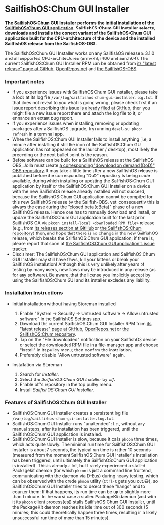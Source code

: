 # SailfishOS:Chum GUI Installer

**The SailfishOS:Chum GUI Installer performs the initial installation of the [SailfishOS:Chum GUI application](https://github.com/sailfishos-chum/sailfishos-chum-gui). SailfishOS:Chum GUI Installer selects, downloads and installs the correct variant of the SailfishOS:Chum GUI application built for the CPU-architecture of the device and the installed SailfishOS release from the SailfishOS-OBS.**

The SailfishOS:Chum GUI Installer works on any SailfishOS release ≥&nbsp;3.1.0 and all supported CPU-architectures (armv7hl, i486 and aarch64).  The current SailfishOS:Chum GUI Installer RPM can be obtained from [its "latest release" page at GitHub](https://github.com/sailfishos-chum/sailfishos-chum-gui-installer/releases/latest), [OpenRepos.net](https://openrepos.net/content/olf/sailfishos-chum-gui-installer) and [the SailfishOS-OBS](https://build.merproject.org/package/show/sailfishos:chum/sailfishos-chum-gui-installer).

### Important notes

* If you experience issues with SailfishOS:Chum GUI Installer, please take a look at its log file `/var/log/sailfishos-chum-gui-installer.log.txt`.  If that does not reveal to you what is going wrong, please check first if an issue report describing this issue [is already filed at GitHub](https://github.com/sailfishos-chum/sailfishos-chum-gui-installer/issues), then you might file a new issue report there and attach the log file to it, or enhance an extant bug report.
* If you experience issues when installing, removing or updating packages after a SailfishOS upgrade, try running `devel-su pkcon refresh` in a terminal app.
* When the SailfishOS:Chum GUI Installer fails to install anything (i.e, a minute after installing it still the icon of the SailfishOS:Chum GUI application has not appeared on the launcher / desktop), most likely the preceding or the next bullet point is the reason.
* Before software can be build for a SailfishOS release at the SailfishOS-OBS, Jolla must create [a corresponding "download on demand (DoD)" OBS-repository](https://build.merproject.org/project/subprojects/sailfishos).  It may take a little time after a new SailfishOS release is published before the corresponding "DoD" repository is being made available, during which installing or updating the SailfishOS:Chum GUI application by itself or the SailfishOS:Chum GUI Installer on a device with the new SailfishOS release already installed will not succeed, because the SailfishOS:Chum GUI application cannot be compiled for this new SailfishOS release by the Sailfish-OBS, yet; consequently this is always the case during the "closed beta (cBeta)" phase of a new SailfishOS release.  Hence one has to manually download and install, or update the SailfishOS:Chum GUI application built for the last prior SailfishOS GA via `pkcon install-local <downloaded RPM file>` release (e.g., from [its releases section at GitHub](https://github.com/sailfishos-chum/sailfishos-chum-gui/releases) or [the SailfishOS:Chum repository](https://build.merproject.org/project/show/sailfishos:chum/sailfishos-chum-gui)) then, and hope that there is no change in the new SailfishOS release, which breaks the SailfishOS:Chum GUI application; if there is, please report that soon at [the SailfishOS:Chum GUI application's issue tracker](https://github.com/sailfishos-chum/sailfishos-chum-gui/issues).
* Disclaimer: The SailfishOS:Chum GUI application and SailfishOS:Chum GUI Installer may still have flaws, kill your kittens or break your SailfishOS installation!  Although this is very unlikely after years of testing by many users, new flaws may be introduced in any release (as for any software).  Be aware, that the license you implicitly accept by using the SailfishOS:Chum GUI and its installer excludes any liability.


### Installation instructions

* Initial installation without having Storeman installed
  1. Enable "System → Security → Untrusted software → Allow untrusted software" in the SailfishOS Settings app.
  2. Download the current SailfishOS:Chum GUI Installer RPM from [its "latest release" page at GitHub](https://github.com/storeman-developers/harbour-storeman-installer/releases/latest), [OpenRepos.net](https://openrepos.net/content/olf/sailfishos-chum-gui-installer) or [the SailfishOS:Chum repository](https://build.merproject.org/project/show/sailfishos:chum/sailfishos-chum-gui-installer).
  3. Tap on the "File downloaded" notification on your SailfishOS device or select the downloaded RPM file in a file-manager app and choose "Install" in its pulley menu; then confirm the installation.
  4. Preferably disable "Allow untrusted software" again.

* Installation via Storeman
  1. Search for *Installer*.
  2. Select the *SailfishOS:Chum GUI Installer* by *olf*.
  3. Enable olf's repository in the top pulley menu.
  4. Install *SailfishOS:Chum GUI Installer*.

### Features of SailfishOS:Chum GUI Installer

* SailfishOS:Chum GUI Installer creates a persistent log file `/var/log/sailfishos-chum-gui-installer.log.txt`.
* SailfishOS:Chum GUI Installer runs "unattended": I.e., without any manual steps, after its installation has been triggered, until the SailfishOS:Chum GUI application is installed.
* SailfishOS:Chum GUI Installer is slow, because it calls `pkcon` three times, which acts quite slowly.  The minimal run time for SailfishOS:Chum GUI Installer  is about 7 seconds, the typical run time is rather 10 seconds (measured from the moment SailfishOS:Chum GUI Installer's installation has been triggered, until ultimately the SailfishOS:Chum GUI application is installed).  This is already a lot, but I rarely experienced a stalled Packagekit daemon (for which `pkcon` is just a command line frontend, communicating with the daemon via D-Bus) during heavy testing, which can be observed with the crude `pkmon` utility (`Ctrl-C` gets you out.:smiley:), so SailfishOS:Chum GUI Installer tries to detect these "hangs" and to counter them: If that happens, its run time can be up to slightly more than 1 minute.  In the worst case a stalled PackageKit daemon (and with it its `pkcon` client process(es)) stalls SailfishOS:Chum GUI Installer, until the PackageKit daemon reaches its idle time out of 300 seconds (5 minutes; this could theoretically happen three times, resulting in a likely unsuccessful run time of more than 15 minutes).
